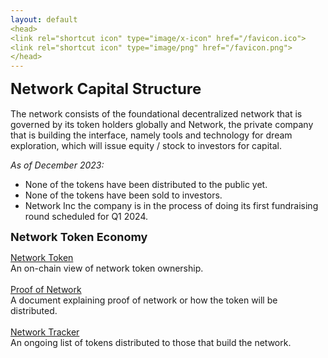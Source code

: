 ```yaml
---
layout: default
<head>
<link rel="shortcut icon" type="image/x-icon" href="/favicon.ico">
<link rel="shortcut icon" type="image/png" href="/favicon.png">
</head>
---
```


<b><font size="5">Network Capital Structure</font></b>
<br>
<br>
The network consists of the foundational decentralized network that is governed by its token holders globally and Network, the private company that is building the interface, namely tools and technology for dream exploration, which will issue equity / stock to investors for capital.  

_As of December 2023:_
- None of the tokens have been distributed to the public yet.
- None of the tokens have been sold to investors.
- Network Inc the company is in the process of doing its first fundraising round scheduled for Q1 2024.

<b><font size="4">Network Token Economy</font></b>

<a href="https://etherscan.io/token/0x7b5726f8261705f6b9e60094ef4427f8e2f29a44?a=0xA11AF6913D21CaB375086e1eb93A60C7f739B15A">Network Token</a>
<br>
An on-chain view of network token ownership.
<br>
<br>
<a href="https://app.skiff.com/docs/695b2531-2143-455c-871a-c7e53ec36995#sl6KBBJ0MLiWsZyIfxY0fvfsR+vKSlHPQ+vuhPkin0E=">Proof of Network</a>
<br>
A document explaining proof of network or how the token will be distributed.
<br>
<br>
<a href="https://docs.google.com/spreadsheets/d/1m9o-NVi9G2ksfayXTmo8XrTnp5_gyz4v4nxIQ5MIs8Y">Network Tracker</a>
<br>
An ongoing list of tokens distributed to those that build the network.
<br>
<br>



